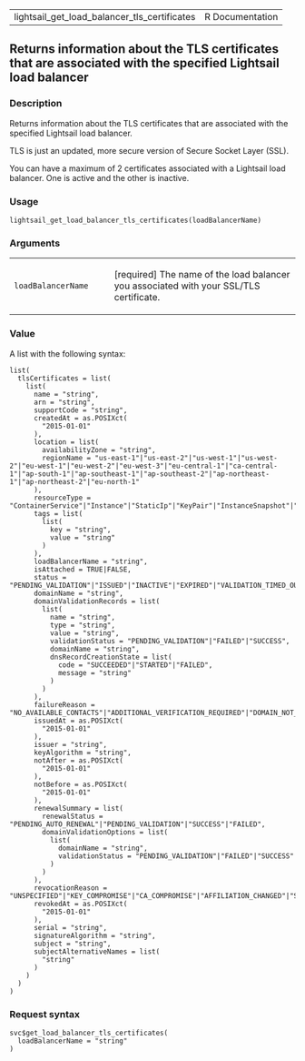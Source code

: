 <table style="width: 100%;">
<tbody>
<tr class="odd">
<td>lightsail_get_load_balancer_tls_certificates</td>
<td style="text-align: right;">R Documentation</td>
</tr>
</tbody>
</table>

## Returns information about the TLS certificates that are associated with the specified Lightsail load balancer

### Description

Returns information about the TLS certificates that are associated with
the specified Lightsail load balancer.

TLS is just an updated, more secure version of Secure Socket Layer
(SSL).

You can have a maximum of 2 certificates associated with a Lightsail
load balancer. One is active and the other is inactive.

### Usage

    lightsail_get_load_balancer_tls_certificates(loadBalancerName)

### Arguments

<table>
<colgroup>
<col style="width: 35%" />
<col style="width: 65%" />
</colgroup>
<tbody>
<tr class="odd">
<td><code
id="lightsail_get_load_balancer_tls_certificates_:_loadBalancerName">loadBalancerName</code></td>
<td><p>[required] The name of the load balancer you associated with your
SSL/TLS certificate.</p></td>
</tr>
</tbody>
</table>

### Value

A list with the following syntax:

    list(
      tlsCertificates = list(
        list(
          name = "string",
          arn = "string",
          supportCode = "string",
          createdAt = as.POSIXct(
            "2015-01-01"
          ),
          location = list(
            availabilityZone = "string",
            regionName = "us-east-1"|"us-east-2"|"us-west-1"|"us-west-2"|"eu-west-1"|"eu-west-2"|"eu-west-3"|"eu-central-1"|"ca-central-1"|"ap-south-1"|"ap-southeast-1"|"ap-southeast-2"|"ap-northeast-1"|"ap-northeast-2"|"eu-north-1"
          ),
          resourceType = "ContainerService"|"Instance"|"StaticIp"|"KeyPair"|"InstanceSnapshot"|"Domain"|"PeeredVpc"|"LoadBalancer"|"LoadBalancerTlsCertificate"|"Disk"|"DiskSnapshot"|"RelationalDatabase"|"RelationalDatabaseSnapshot"|"ExportSnapshotRecord"|"CloudFormationStackRecord"|"Alarm"|"ContactMethod"|"Distribution"|"Certificate"|"Bucket",
          tags = list(
            list(
              key = "string",
              value = "string"
            )
          ),
          loadBalancerName = "string",
          isAttached = TRUE|FALSE,
          status = "PENDING_VALIDATION"|"ISSUED"|"INACTIVE"|"EXPIRED"|"VALIDATION_TIMED_OUT"|"REVOKED"|"FAILED"|"UNKNOWN",
          domainName = "string",
          domainValidationRecords = list(
            list(
              name = "string",
              type = "string",
              value = "string",
              validationStatus = "PENDING_VALIDATION"|"FAILED"|"SUCCESS",
              domainName = "string",
              dnsRecordCreationState = list(
                code = "SUCCEEDED"|"STARTED"|"FAILED",
                message = "string"
              )
            )
          ),
          failureReason = "NO_AVAILABLE_CONTACTS"|"ADDITIONAL_VERIFICATION_REQUIRED"|"DOMAIN_NOT_ALLOWED"|"INVALID_PUBLIC_DOMAIN"|"OTHER",
          issuedAt = as.POSIXct(
            "2015-01-01"
          ),
          issuer = "string",
          keyAlgorithm = "string",
          notAfter = as.POSIXct(
            "2015-01-01"
          ),
          notBefore = as.POSIXct(
            "2015-01-01"
          ),
          renewalSummary = list(
            renewalStatus = "PENDING_AUTO_RENEWAL"|"PENDING_VALIDATION"|"SUCCESS"|"FAILED",
            domainValidationOptions = list(
              list(
                domainName = "string",
                validationStatus = "PENDING_VALIDATION"|"FAILED"|"SUCCESS"
              )
            )
          ),
          revocationReason = "UNSPECIFIED"|"KEY_COMPROMISE"|"CA_COMPROMISE"|"AFFILIATION_CHANGED"|"SUPERCEDED"|"CESSATION_OF_OPERATION"|"CERTIFICATE_HOLD"|"REMOVE_FROM_CRL"|"PRIVILEGE_WITHDRAWN"|"A_A_COMPROMISE",
          revokedAt = as.POSIXct(
            "2015-01-01"
          ),
          serial = "string",
          signatureAlgorithm = "string",
          subject = "string",
          subjectAlternativeNames = list(
            "string"
          )
        )
      )
    )

### Request syntax

    svc$get_load_balancer_tls_certificates(
      loadBalancerName = "string"
    )
